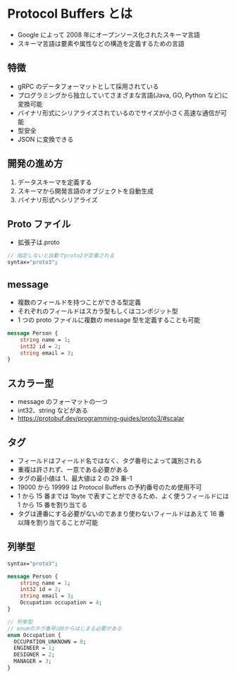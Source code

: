 # Protocol Buffers とは

- Google によって 2008 年にオープンソース化されたスキーマ言語
- スキーマ言語は要素や属性などの構造を定義するための言語

## 特徴

- gRPC のデータフォーマットとして採用されている
- プログラミングから独立していてさまざまな言語(Java, GO, Python など)に変換可能
- バイナリ形式にシリアライズされているのでサイズが小さく高速な通信が可能
- 型安全
- JSON に変換できる

## 開発の進め方

1. データスキーマを定義する
2. スキーマから開発言語のオブジェクトを自動生成
3. バイナリ形式へシリアライズ

## Proto ファイル

- 拡張子は.proto

```proto
// 指定しないと自動でproto2が定義される
syntax="proto3";
```

## message

- 複数のフィールドを持つことができる型定義
- それぞれのフィールドはスカラ型もしくはコンポジット型
- 1 つの proto ファイルに複数の message 型を定義することも可能

```proto
message Person {
    string name = 1;
    int32 id = 2;
    string email = 3;
}
```

## スカラー型

- message のフォーマットの一つ
- int32、string などがある
- https://protobuf.dev/programming-guides/proto3/#scalar

## タグ

- フィールドはフィールド名ではなく、タグ番号によって識別される
- 重複は許されず、一意である必要がある
- タグの最小値は 1、最大値は 2 の 29 乗-1
- 19000 から 19999 は Protocol Buffers の予約番号のため使用不可
- 1 から 15 番までは 1byte で表すことができるため、よく使うフィールドには 1 から 15 番を割り当てる
- タグは連番にする必要がないのであまり使わないフィールドはあえて 16 番以降を割り当てることが可能

## 列挙型

```proto
syntax="proto3";

message Person {
    string name = 1;
    int32 id = 2;
    string email = 3;
    Occupation occupation = 4;
}

// 列挙型
// enumのタグ番号は0からはじまる必要がある
enum Occupation {
  OCCUPATION_UNKNOWN = 0;
  ENGINEER = 1;
  DESIGNER = 2;
  MANAGER = 3;
}
```
